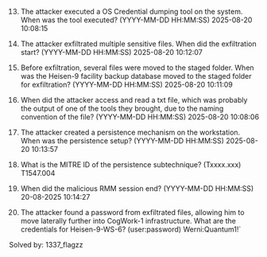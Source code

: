 13. The attacker executed a OS Credential dumping tool on the system. When was the tool executed? (YYYY-MM-DD HH:MM:SS)
2025-08-20 10:08:15

14. The attacker exfiltrated multiple sensitive files. When did the exfiltration start? (YYYY-MM-DD HH:MM:SS)
2025-08-20 10:12:07

15. Before exfiltration, several files were moved to the staged folder. When was the Heisen-9 facility backup database moved to the staged folder for exfiltration? (YYYY-MM-DD HH:MM:SS)
2025-08-20 10:11:09

16. When did the attacker access and read a txt file, which was probably the output of one of the tools they brought, due to the naming convention of the file? (YYYY-MM-DD HH:MM:SS)
2025-08-20 10:08:06

17. The attacker created a persistence mechanism on the workstation. When was the persistence setup? (YYYY-MM-DD HH:MM:SS)
2025-08-20 10:13:57

18. What is the MITRE ID of the persistence subtechnique? (Txxxx.xxx)
T1547.004

19. When did the malicious RMM session end? (YYYY-MM-DD HH:MM:SS)
20-08-2025 10:14:27

20. The attacker found a password from exfiltrated files, allowing him to move laterally further into CogWork-1 infrastructure. What are the credentials for Heisen-9-WS-6? (user:password)
Werni:Quantum1!`

Solved by: 1337_flagzz